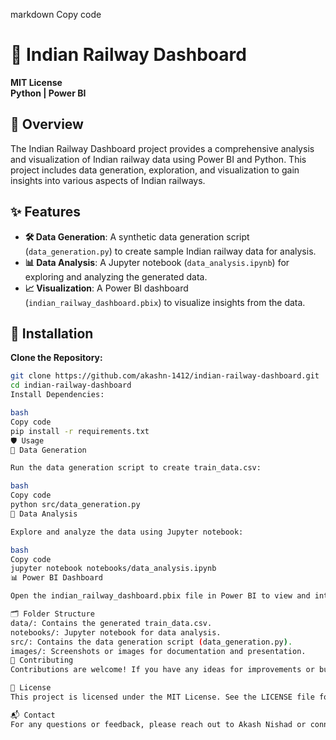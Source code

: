 markdown
Copy code
# 🚆 Indian Railway Dashboard

**MIT License**  
**Python | Power BI**

## 📜 Overview
The Indian Railway Dashboard project provides a comprehensive analysis and visualization of Indian railway data using Power BI and Python. This project includes data generation, exploration, and visualization to gain insights into various aspects of Indian railways.

## ✨ Features
- **🛠 Data Generation**: A synthetic data generation script (`data_generation.py`) to create sample Indian railway data for analysis.
- **📊 Data Analysis**: A Jupyter notebook (`data_analysis.ipynb`) for exploring and analyzing the generated data.
- **📈 Visualization**: A Power BI dashboard (`indian_railway_dashboard.pbix`) to visualize insights from the data.

## 🚀 Installation

**Clone the Repository:**
```bash
git clone https://github.com/akashn-1412/indian-railway-dashboard.git
cd indian-railway-dashboard
Install Dependencies:

bash
Copy code
pip install -r requirements.txt
🛡 Usage
🔧 Data Generation

Run the data generation script to create train_data.csv:

bash
Copy code
python src/data_generation.py
📝 Data Analysis

Explore and analyze the data using Jupyter notebook:

bash
Copy code
jupyter notebook notebooks/data_analysis.ipynb
📊 Power BI Dashboard

Open the indian_railway_dashboard.pbix file in Power BI to view and interact with the visualizations.

🗂 Folder Structure
data/: Contains the generated train_data.csv.
notebooks/: Jupyter notebook for data analysis.
src/: Contains the data generation script (data_generation.py).
images/: Screenshots or images for documentation and presentation.
🌟 Contributing
Contributions are welcome! If you have any ideas for improvements or bug fixes, please fork the repository and create a pull request. Ensure that you follow the contribution guidelines and test your changes before submitting.

📄 License
This project is licensed under the MIT License. See the LICENSE file for details.

📬 Contact
For any questions or feedback, please reach out to Akash Nishad or connect via LinkedIn and GitHub.
